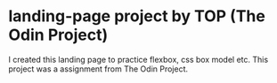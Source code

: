 # landing-page project by TOP (The Odin Project)
I created this landing page to practice flexbox, css box model etc.
This project was a assignment from The Odin Project.

